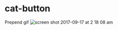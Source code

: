 # cat-button
Prepend gif
![screen shot 2017-09-17 at 2 18 08 am](https://user-images.githubusercontent.com/24326243/30519563-833f2edc-9b4e-11e7-840d-6fc62feac05c.jpg)
